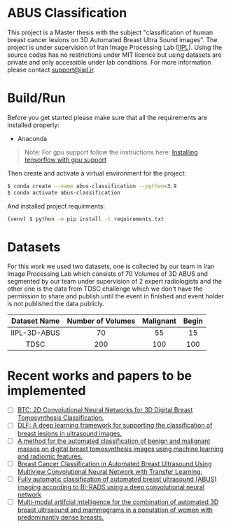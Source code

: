 # ABUS Classification

This project is a Master thesis with the subject "classification of human breast cancer lesions on 3D Automated Breast Ultra Sound images". The project is under supervision of Iran Image Processing Lab ([IIPL](https://iipl.ir)). Using the source codes has no restrictions under MIT licence but using datasets are private and only accessible under lab conditions. For more information please contact support@iipl.ir.

# Build/Run

Before you get started please make sure that all the requirements are installed properly:

- Anaconda

> Note: For gpu support follow the instructions here: [Installing tensorflow with gpu support](https://www.tensorflow.org/install/pip)

Then create and activate a virtual environment for the project:

```bash
$ conda create --name abus-classification --python=3.9
$ conda activate abus-classification
```

And installed project requirments:
```bash
(venv) $ python -m pip install -t requirements.txt 
```

# Datasets
For this work we used two datasets, one is collected by our team in Iran Image Processing Lab which
consists of 70 Volumes of 3D ABUS and segmented by our team under supervision of
2 expert radiologists and the other one is the data from TDSC challenge which we don't have the permission
to share and publish until the event in finished and event holder is not published the data publicly.

| Dataset Name | Number of Volumes | Malignant | Begin |
|:------------:|:-----------------:|:---------:|:-----:|
| IIPL-3D-ABUS |        70         |    55     |  15   |
|     TDSC     |        200        |    100    |  100  |  
# Recent works and papers to be implemented
- [ ] [BTC: 2D Convolutional Neural Networks for 3D Digital Breast Tomosynthesis Classification.](https://arxiv.org/pdf/2002.12314.pdf)
- [ ] [DLF: A deep learning framework for supporting the classification of breast lesions in ultrasound images.](https://pubmed.ncbi.nlm.nih.gov/28753132/)
- [ ] [A method for the automated classification of benign and malignant masses on digital breast tomosynthesis images using machine learning and radiomic features.](https://pubmed.ncbi.nlm.nih.gov/31686300/)
- [ ] [Breast Cancer Classification in Automated Breast Ultrasound Using Multiview Convolutional Neural Network with Transfer Learning.](https://pubmed.ncbi.nlm.nih.gov/32059918/)
- [ ] [Fully automatic classification of automated breast ultrasound (ABUS) imaging according to BI-RADS using a deep convolutional neural network](https://pubmed.ncbi.nlm.nih.gov/35147776/)
- [ ] [Multi-modal artifcial intelligence for the combination of automated 3D breast ultrasound and mammograms in a population of women with predominantly dense breasts.](https://google.com)
